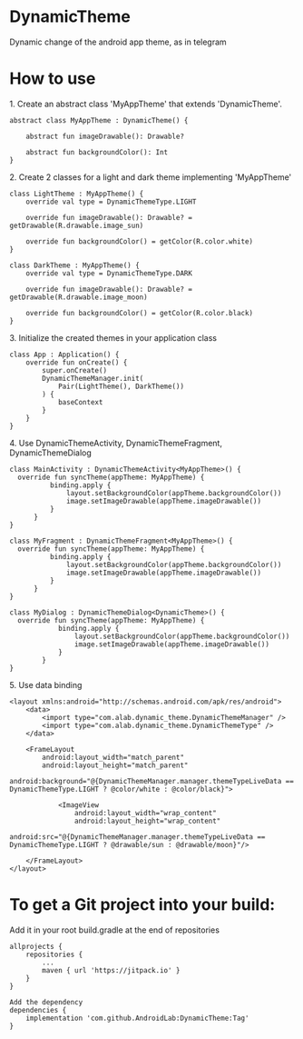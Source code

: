 # DynamicTheme
Dynamic change of the android app theme, as in telegram
# How to use
1\. Create an abstract class 'MyAppTheme' that extends 'DynamicTheme'.
```
abstract class MyAppTheme : DynamicTheme() {

    abstract fun imageDrawable(): Drawable?

    abstract fun backgroundColor(): Int
}
```

2\. Create 2 classes for a light and dark theme implementing 'MyAppTheme'
```
class LightTheme : MyAppTheme() {
    override val type = DynamicThemeType.LIGHT

    override fun imageDrawable(): Drawable? = getDrawable(R.drawable.image_sun)

    override fun backgroundColor() = getColor(R.color.white)
}
```
```
class DarkTheme : MyAppTheme() {
    override val type = DynamicThemeType.DARK

    override fun imageDrawable(): Drawable? = getDrawable(R.drawable.image_moon)

    override fun backgroundColor() = getColor(R.color.black)
}
```

3\. Initialize the created themes in your application class
```
class App : Application() {
    override fun onCreate() {
        super.onCreate()
        DynamicThemeManager.init(
            Pair(LightTheme(), DarkTheme())
        ) {
            baseContext
        }
    }
}
```

4\. Use DynamicThemeActivity, DynamicThemeFragment, DynamicThemeDialog
```
class MainActivity : DynamicThemeActivity<MyAppTheme>() {
  override fun syncTheme(appTheme: MyAppTheme) {
          binding.apply {
              layout.setBackgroundColor(appTheme.backgroundColor())
              image.setImageDrawable(appTheme.imageDrawable())
          }
      }
}
```
```
class MyFragment : DynamicThemeFragment<MyAppTheme>() {
  override fun syncTheme(appTheme: MyAppTheme) {
          binding.apply {
              layout.setBackgroundColor(appTheme.backgroundColor())
              image.setImageDrawable(appTheme.imageDrawable())
          }
      }
}
```
```
class MyDialog : DynamicThemeDialog<DynamicTheme>() {
  override fun syncTheme(appTheme: MyAppTheme) {
            binding.apply {
                layout.setBackgroundColor(appTheme.backgroundColor())
                image.setImageDrawable(appTheme.imageDrawable())
            }
        }
}
```

5\. Use data binding
```
<layout xmlns:android="http://schemas.android.com/apk/res/android">
    <data>
        <import type="com.alab.dynamic_theme.DynamicThemeManager" />
        <import type="com.alab.dynamic_theme.DynamicThemeType" />
    </data>

    <FrameLayout
        android:layout_width="match_parent"
        android:layout_height="match_parent"
        android:background="@{DynamicThemeManager.manager.themeTypeLiveData == DynamicThemeType.LIGHT ? @color/white : @color/black}">

            <ImageView
                android:layout_width="wrap_content"
                android:layout_height="wrap_content"
                android:src="@{DynamicThemeManager.manager.themeTypeLiveData == DynamicThemeType.LIGHT ? @drawable/sun : @drawable/moon}"/>
        
    </FrameLayout>
</layout>
```


# To get a Git project into your build:
Add it in your root build.gradle at the end of repositories
```
allprojects {
	repositories {
		...
		maven { url 'https://jitpack.io' }
	}
}
```
```
Add the dependency
dependencies {
	implementation 'com.github.AndroidLab:DynamicTheme:Tag'
}
```
